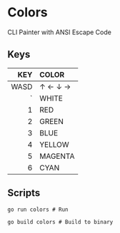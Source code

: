 # Colors
CLI Painter with ANSI Escape Code

## Keys
|  KEY | COLOR   |
|-----:|:--------|
 | WASD | ↑ ← ↓ → |
|    ` | WHITE   |
|    1 | RED     |
|    2 | GREEN   |
|    3 | BLUE    |
|    4 | YELLOW  |
|    5 | MAGENTA |
|    6 | CYAN    |

## Scripts
```shell
go run colors # Run

go build colors # Build to binary
```